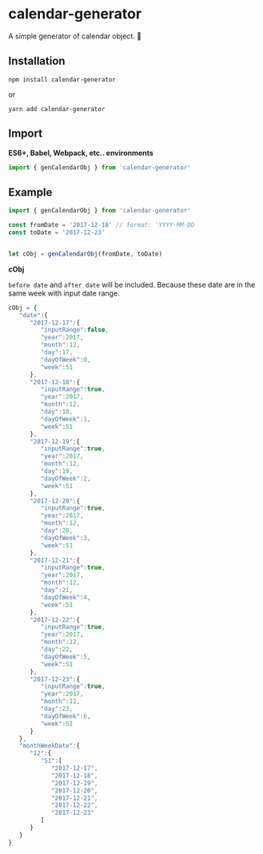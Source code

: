 # calendar-generator

A simple generator of calendar object. :calendar:

## Installation

```
npm install calendar-generator
```
or

```
yarn add calendar-generator
```
## Import
**ES6+, Babel, Webpack, etc.. environments**

```javascript
import { genCalendarObj } from 'calendar-generator'
```

## Example
```javascript
import { genCalendarObj } from 'calendar-generator'

const fromDate = '2017-12-18' // format: 'YYYY-MM-DD
const toDate = '2017-12-23' 


let cObj = genCalendarObj(fromDate, toDate)

```

**cObj**

`before date` and `after date` will be included. Because these date are in the same week with input date range.



```javascript
cObj = {
   "date":{
      "2017-12-17":{
         "inputRange":false,
         "year":2017,
         "month":12,
         "day":17,
         "dayOfWeek":0,
         "week":51
      },
      "2017-12-18":{
         "inputRange":true,
         "year":2017,
         "month":12,
         "day":18,
         "dayOfWeek":1,
         "week":51
      },
      "2017-12-19":{
         "inputRange":true,
         "year":2017,
         "month":12,
         "day":19,
         "dayOfWeek":2,
         "week":51
      },
      "2017-12-20":{
         "inputRange":true,
         "year":2017,
         "month":12,
         "day":20,
         "dayOfWeek":3,
         "week":51
      },
      "2017-12-21":{
         "inputRange":true,
         "year":2017,
         "month":12,
         "day":21,
         "dayOfWeek":4,
         "week":51
      },
      "2017-12-22":{
         "inputRange":true,
         "year":2017,
         "month":12,
         "day":22,
         "dayOfWeek":5,
         "week":51
      },
      "2017-12-23":{
         "inputRange":true,
         "year":2017,
         "month":12,
         "day":23,
         "dayOfWeek":6,
         "week":51
      }
   },
   "monthWeekDate":{
      "12":{
         "51":[
            "2017-12-17",
            "2017-12-18",
            "2017-12-19",
            "2017-12-20",
            "2017-12-21",
            "2017-12-22",
            "2017-12-23"
         ]
      }
   }
}
```